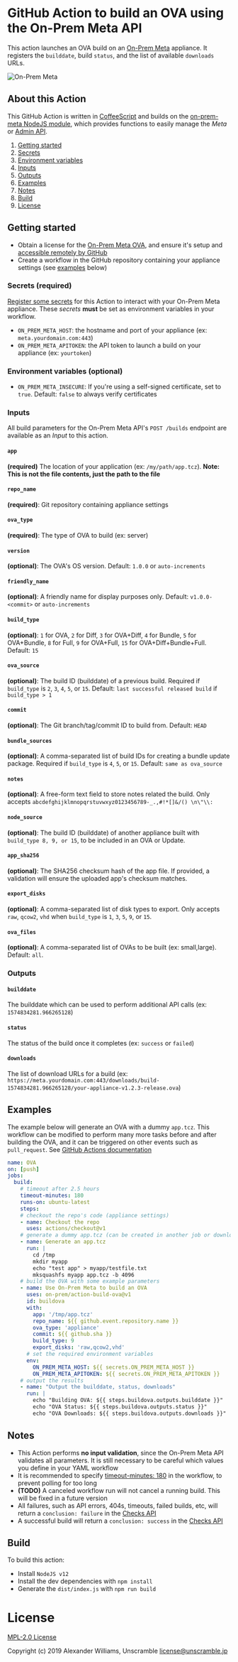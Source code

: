 # GitHub Action to build an OVA using the On-Prem Meta API

This action launches an OVA build on an [On-Prem Meta](https://on-premises.com) appliance. It registers the `builddate`, build `status`, and the list of available `downloads` URLs.

![On-Prem Meta](https://user-images.githubusercontent.com/153401/69914371-7b26fc80-143b-11ea-8b87-e76ab75a8d0a.jpg)

## About this Action

This GitHub Action is written in [CoffeeScript](index.coffee) and builds on the [on-prem-meta NodeJS module](http://github.com/on-prem/on-prem-meta-node), which provides functions to easily manage the _Meta_ or [Admin API](https://github.com/on-prem/jidoteki-admin-api).

1. [Getting started](#getting-started)
2. [Secrets](#secrets-required)
3. [Environment variables](#environment-variables-optional)
4. [Inputs](#inputs)
5. [Outputs](#outputs)
6. [Examples](#examples)
7. [Notes](#notes)
8. [Build](#build)
9. [License](#license)

## Getting started

* Obtain a license for the [On-Prem Meta OVA](https://on-premises.com), and ensure it's setup and [accessible remotely by GitHub](https://help.github.com/en/github/authenticating-to-github/about-githubs-ip-addresses)
* Create a workflow in the GitHub repository containing your appliance settings (see [examples](#Examples) below)

### Secrets (required)

[Register some secrets](https://help.github.com/en/actions/automating-your-workflow-with-github-actions/creating-and-using-encrypted-secrets) for this Action to interact with your On-Prem Meta appliance. These _secrets_ **must** be set as environment variables in your workflow.

* `ON_PREM_META_HOST`: the hostname and port of your appliance (ex: `meta.yourdomain.com:443`)
* `ON_PREM_META_APITOKEN`: the API token to launch a build on your appliance (ex: `yourtoken`)

### Environment variables (optional)

* `ON_PREM_META_INSECURE`: If you're using a self-signed certificate, set to `true`. Default: `false` to always verify certificates

### Inputs

All build parameters for the On-Prem Meta API's `POST /builds` endpoint are available as an _Input_ to this action.

#### `app`

**(required)** The location of your application (ex: `/my/path/app.tcz`). **Note: This is not the file contents, just the path to the file**

#### `repo_name`

**(required)**: Git repository containing appliance settings

#### `ova_type`

**(required)**: The type of OVA to build (ex: server)

#### `version`

**(optional)**: The OVA's OS version. Default: `1.0.0` or `auto-increments`

#### `friendly_name`

**(optional)**: A friendly name for display purposes only. Default: `v1.0.0-<commit>` or `auto-increments`

#### `build_type`

**(optional)**: `1` for OVA, `2` for Diff, `3` for OVA+Diff, `4` for Bundle, `5` for OVA+Bundle, `8` for Full, `9` for OVA+Full, `15` for OVA+Diff+Bundle+Full. Default: `15`

#### `ova_source`

**(optional)**: The build ID (builddate) of a previous build. Required if `build_type` is `2`, `3`, `4`, `5`, or `15`. Default: `last successful released build` if `build_type > 1`

#### `commit`

**(optional)**: The Git branch/tag/commit ID to build from. Default: `HEAD`

#### `bundle_sources`

**(optional)**: A comma-separated list of build IDs for creating a bundle update package. Required if `build_type` is `4`, `5`, or `15`. Default: `same as ova_source`

#### `notes`

**(optional)**: A free-form text field to store notes related the build. Only accepts `abcdefghijklmnopqrstuvwxyz0123456789-_.,#!*[]&/() \n\"\\:`

#### `node_source`

**(optional)**: The build ID (builddate) of another appliance built with `build_type 8, 9, or 15`, to be included in an OVA or Update.

#### `app_sha256`

**(optional)**: The SHA256 checksum hash of the app file. If provided, a validation will ensure the uploaded app's checksum matches.

#### `export_disks`

**(optional)**: A comma-separated list of disk types to export. Only accepts `raw`, `qcow2`, `vhd` when `build_type` is `1`, `3`, `5`, `9`, or `15`.

#### `ova_files`

**(optional)**: A comma-separated list of OVAs to be built (ex: small,large). Default: `all`.

### Outputs

#### `builddate`

The builddate which can be used to perform additional API calls (ex: `1574834281.966265128`)

#### `status`

The status of the build once it completes (ex: `success` or `failed`)

#### `downloads`

The list of download URLs for a build (ex: `https://meta.yourdomain.com:443/downloads/build-1574834281.966265128/your-appliance-v1.2.3-release.ova`)

## Examples

The example below will generate an OVA with a dummy `app.tcz`. This workflow can be modified to perform many more tasks before and after building the OVA, and it can be triggered on other events such as `pull_request`. See [GitHub Actions documentation](https://help.github.com/en/actions/automating-your-workflow-with-github-actions)

```yaml
name: OVA
on: [push]
jobs:
  build:
    # timeout after 2.5 hours
    timeout-minutes: 180
    runs-on: ubuntu-latest
    steps:
    # checkout the repo's code (appliance settings)
    - name: Checkout the repo
      uses: actions/checkout@v1
    # generate a dummy app.tcz (can be created in another job or downloaded from an external URL)
    - name: Generate an app.tcz
      run: |
        cd /tmp
        mkdir myapp
        echo "test app" > myapp/testfile.txt
        mksquashfs myapp app.tcz -b 4096
    # build the OVA with some example parameters
    - name: Use On-Prem Meta to build an OVA
      uses: on-prem/action-build-ova@v1
      id: buildova
      with:
        app: '/tmp/app.tcz'
        repo_name: ${{ github.event.repository.name }}
        ova_type: 'appliance'
        commit: ${{ github.sha }}
        build_type: 9
        export_disks: 'raw,qcow2,vhd'
      # set the required environment variables
      env:
        ON_PREM_META_HOST: ${{ secrets.ON_PREM_META_HOST }}
        ON_PREM_META_APITOKEN: ${{ secrets.ON_PREM_META_APITOKEN }}
    # output the results
    - name: "Output the builddate, status, downloads"
      run: |
        echo "Building OVA: ${{ steps.buildova.outputs.builddate }}"
        echo "OVA Status: ${{ steps.buildova.outputs.status }}"
        echo "OVA Downloads: ${{ steps.buildova.outputs.downloads }}"
```

## Notes

* This Action performs **no input validation**, since the On-Prem Meta API validates all parameters. It is still necessary to be careful which values you define in your YAML workflow
* It is recommended to specify [timeout-minutes: 180](https://help.github.com/en/actions/automating-your-workflow-with-github-actions/workflow-syntax-for-github-actions#jobsjob_idtimeout-minutes) in the workflow, to prevent polling for too long
* **(TODO)** A canceled workflow run will not cancel a running build. This will be fixed in a future version
* All failures, such as API errors, 404s, timeouts, failed builds, etc, will return a `conclusion: failure` in the [Checks API](https://developer.github.com/v3/checks/)
* A successful build will return a `conclusion: success` in the [Checks API](https://developer.github.com/v3/checks/)

## Build

To build this action:

* Install `NodeJS v12`
* Install the dev dependencies with `npm install`
* Generate the `dist/index.js` with `npm run build`

# License

[MPL-2.0 License](LICENSE)

Copyright (c) 2019 Alexander Williams, Unscramble <license@unscramble.jp>

